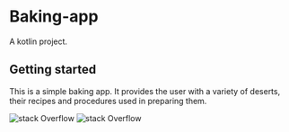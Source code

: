 # Baking-app
A kotlin project. 

## Getting started
This is a simple baking app.
It provides the user with a variety of deserts, their recipes and procedures used in preparing them.

![stack Overflow](https://drive.google.com/open?id=1DJgfkp0x_qYtESCoAl5LGu7x2ztgQfl_.png) ![stack Overflow](https://drive.google.com/open?id=1DIOkT8aHxLnu5SGeKzaiu5JDb3hBMmYU.png) 
